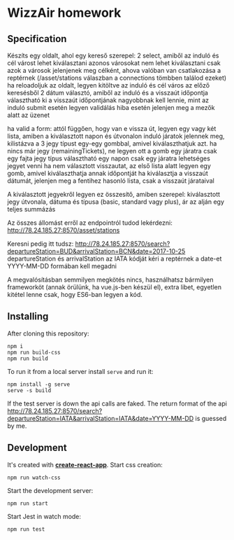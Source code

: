 # WizzAir homework

## Specification
Készíts egy oldalt, ahol egy kereső szerepel:
2 select, amiből az induló és cél várost lehet kiválasztani
azonos városokat nem lehet kiválasztani
csak azok a városok jelenjenek meg célként, ahova valóban van csatlakozása a reptérnek (/asset/stations válaszban a connections tömbben találod ezeket)
ha reloadoljuk az oldalt, legyen kitöltve az induló és cél város az előző keresésből
2 dátum választó, amiből az induló és a visszaút időpontja választható ki
a visszaút időpontjának nagyobbnak kell lennie, mint az induló
submit esetén legyen validálás
hiba esetén jelenjen meg a mezők alatt az üzenet

ha valid a form:
attól függően, hogy van e vissza út, legyen egy vagy két lista, amiben a kiválasztott napon és útvonalon induló járatok jelennek meg, kilistázva a 3 jegy típust egy-egy gombbal, amivel kiválaszthatjuk azt. ha nincs már jegy (remainingTickets), ne legyen ott a gomb
egy járatra csak egy fajta jegy típus választható
egy napon csak egy járatra lehetséges jegyet venni
ha nem választott visszautat, az első lista alatt legyen egy gomb, amivel kiválaszthatja annak időpontját
ha kiválasztja a visszaút dátumát, jelenjen meg a fentihez hasonló lista, csak a visszaút járataival

A kiválasztott jegyekről legyen ez összesítő, amiben szerepel:
kiválasztott jegy útvonala, dátuma és típusa (basic, standard vagy plus), ár
az alján egy teljes summázás

Az összes állomást erről az endpointról tudod lekérdezni: http://78.24.185.27:8570/asset/stations

Keresni pedig itt tudsz:
http://78.24.185.27:8570/search?departureStation=BUD&arrivalStation=BCN&date=2017-10-25
departureStation és arrivalStation az IATA kódját kéri a reptérnek
a date-et YYYY-MM-DD formában kell megadni

A megvalósításban semmilyen megkötés nincs, használhatsz bármilyen frameworköt (annak örülünk, ha vue.js-ben készül el), extra libet, egyetlen kitétel lenne csak, hogy ES6-ban legyen a kód.


## Installing
After cloning this repository:
```
npm i
npm run build-css
npm run build
```
To run it from a local server install `serve` and run it:
```
npm install -g serve
serve -s build
```

If the test server is down the api calls are faked.
The return format of the api http://78.24.185.27:8570/search?departureStation=IATA&arrivalStation=IATA&date=YYYY-MM-DD
is guessed by me.

## Development
It's created with __[create-react-app](https://github.com/facebookincubator/create-react-app)__.
Start css creation:
```
npm run watch-css
```
Start the development server:
```
npm run start
```
Start Jest in watch mode:
```
npm run test
```
